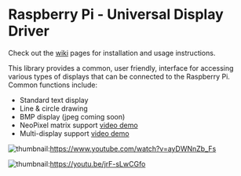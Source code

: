 # Raspberry Pi - Universal Display Driver

Check out the [wiki](https://github.com/wryan67/udd_rpi_lib/wiki) pages for installation and usage instructions.

This library provides a common, user friendly, interface for accessing various types of displays that can be connected to the Raspberry Pi.  Common functions include:

* Standard text display 
* Line & circle drawing
* BMP display (jpeg coming soon)
* NeoPixel matrix support [video demo](https://youtu.be/jrF-sLwCGfo)
* Multi-display support [video demo](https://www.youtube.com/watch?v=ayDWNnZb_Fs)

![thumbnail](https://raw.githubusercontent.com/wryan67/udd_rpi_lib/master/images/2displays.jpg):https://www.youtube.com/watch?v=ayDWNnZb_Fs

![thumbnail](https://raw.githubusercontent.com/wryan67/udd_rpi_lib/master/readme/A26B52E7-CFD9-49FC-AE46-D9560006D6A8.jpeg):https://youtu.be/jrF-sLwCGfo

